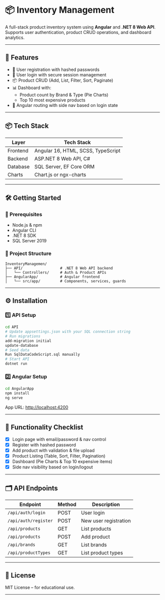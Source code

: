 # 📦 Inventory Management

A full-stack product inventory system using **Angular** and **.NET 8 Web API**. Supports user authentication, product CRUD operations, and dashboard analytics.

---

## 🚀 Features

* 🔐 User registration with hashed passwords
* 🔐 User login with secure session management
* 📦 Product CRUD (Add, List, Filter, Sort, Paginate)
* 📊 Dashboard with:
  * Product count by Brand & Type (Pie Charts)
  * Top 10 most expensive products
* 🧠 Angular routing with side nav based on login state

---

## 📦 Tech Stack

| Layer    | Tech Stack                         |
| -------- | ---------------------------------- |
| Frontend | Angular 16, HTML, SCSS, TypeScript |
| Backend  | ASP.NET 8 Web API, C#              |
| Database | SQL Server, EF Core ORM       |
| Charts   | Chart.js or ngx-charts             |

---

## 🛠️ Getting Started

### 🔧 Prerequisites

* Node.js & npm
* Angular CLI
* .NET 8 SDK
* SQL Server 2019

### 📂 Project Structure

```
InventoryManagemen/
├── API/                 # .NET 8 Web API backend
│   └── Controllers/     # Auth & Product APIs
├── AngularApp/          # Angular frontend
│   └── src/app/         # Components, services, guards
```

---

## ⚙️ Installation

### 1️⃣ API Setup

```bash
cd API
# Update appsettings.json with your SQL connection string
# Run migrations
add-migration initial
update-database
# Seed data
Run SqlDataCodeScript.sql manually
# Start API
dotnet run
```

### 2️⃣ Angular Setup

```bash
cd AngularApp
npm install
ng serve
```

App URL: [http://localhost:4200](http://localhost:4200)

---

## 🧪 Functionality Checklist 

* [x] Login page with email/password & nav control
* [x] Register with hashed password
* [x] Add product with validation & file upload
* [x] Product Listing (Table, Sort, Filter, Pagination)
* [x] Dashboard (Pie Charts & Top 10 expensive items)
* [x] Side nav visibility based on login/logout

---

## 🗂️ API Endpoints

| Endpoint             | Method | Description           |
| -------------------- | ------ | --------------------- |
| `/api/auth/login`    | POST   | User login            |
| `/api/auth/register` | POST   | New user registration |
| `/api/products`      | GET    | List products         |
| `/api/products`      | POST   | Add product           |
| `/api/brands`        | GET    | List brands           |
| `/api/productTypes`  | GET    | List product types    |

---

## 📄 License

MIT License – for educational use.

---
